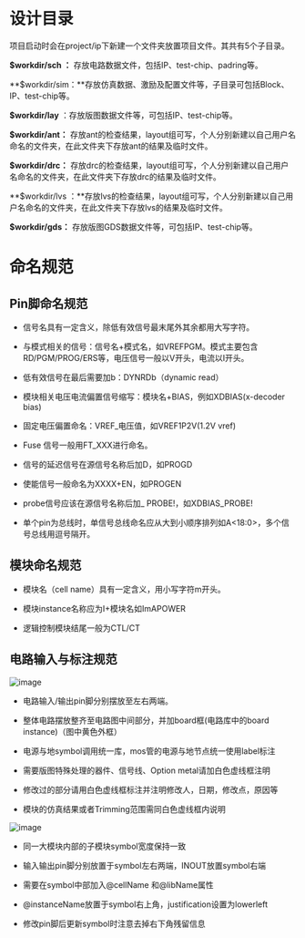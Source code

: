 设计目录
========

项目启动时会在project/ip下新建一个文件夹放置项目文件。其共有5个子目录。

**\$workdir/sch ：** 存放电路数据文件，包括IP、test-chip、padring等。

**\$workdir/sim：**存放仿真数据、激励及配置文件等，子目录可包括Block、IP、test-chip等。

**\$workdir/lay** ：存放版图数据文件等，可包括IP、test-chip等。

**\$workdir/ant：**
存放ant的检查结果，layout组可写，个人分别新建以自己用户名命名的文件夹，在此文件夹下存放ant的结果及临时文件。

**\$workdir/drc：**
存放drc的检查结果，layout组可写，个人分别新建以自己用户名命名的文件夹，在此文件夹下存放drc的结果及临时文件。

**\$workdir/lvs
：**存放lvs的检查结果，layout组可写，个人分别新建以自己用户名命名的文件夹，在此文件夹下存放lvs的结果及临时文件。

**\$workdir/gds：** 存放版图GDS数据文件等，可包括IP、test-chip等。

命名规范
========

Pin脚命名规范
-------------

-   信号名具有一定含义，除低有效信号最末尾外其余都用大写字符。

-   与模式相关的信号：信号名+模式名，如VREFPGM。模式主要包含RD/PGM/PROG/ERS等，电压信号一般以V开头，电流以I开头。

-   低有效信号在最后需要加b：DYNRDb（dynamic read）

-   模块相关电压电流偏置信号缩写：模块名+BIAS，例如XDBIAS(x-decoder bias)

-   固定电压偏置命名：VREF\_电压值，如VREF1P2V(1.2V vref)

-   Fuse 信号一般用FT\_XXX进行命名。

-   信号的延迟信号在源信号名称后加D，如PROGD

-   使能信号一般命名为XXXX+EN，如PROGEN

-   probe信号应该在源信号名称后加\_ PROBE!，如XDBIAS\_PROBE!

-   单个pin为总线时，单信号总线命名应从大到小顺序排列如A\<18:0\>，多个信号总线用逗号隔开。

模块命名规范
------------

-   模块名（cell name）具有一定含义，用小写字符m开头。

-   模块instance名称应为I+模块名如ImAPOWER

-   逻辑控制模块结尾一般为CTL/CT

电路输入与标注规范
------------------

![image](https://user-images.githubusercontent.com/100336131/215266974-f5fd3d2c-920e-42d5-85d7-52b9b5aa211a.png)


-   电路输入/输出pin脚分别摆放至左右两端。

-   整体电路摆放整齐至电路图中间部分，并加board框(电路库中的board
    instance)（图中黄色外框）

-   电源与地symbol调用统一库，mos管的电源与地节点统一使用label标注

-   需要版图特殊处理的器件、信号线、Option metal请加白色虚线框注明

-   修改过的部分请用白色虚线框标注并注明修改人，日期，修改点，原因等

-   模块的仿真结果或者Trimming范围需同白色虚线框内说明

![image](https://user-images.githubusercontent.com/100336131/215266985-73091cf7-8169-425d-9fef-67df8b536fca.png)

-   同一大模块内部的子模块symbol宽度保持一致

-   输入输出pin脚分别放置于symbol左右两端，INOUT放置symbol右端

-   需要在symbol中部加入\@cellName 和\@libName属性

-   \@instanceName放置于symbol右上角，justification设置为lowerleft

-   修改pin脚后更新symbol时注意去掉右下角残留信息
